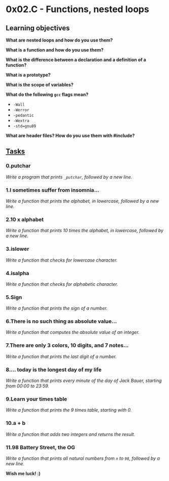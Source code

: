 # 0x02.C - Functions, nested loops

## Learning objectives

**What are nested loops and how do you use them?**

**What is a function and how do you use them?**

**What is the difference between a declaration and a definition of a function?**

**What is a prototype?**

**What is the scope of variables?**

**What do the following `gcc` flags mean?**
- `-Wall`
- `-Werror`
- `-pedantic`
- `-Wextra`
- `-std=gnu89`

**What are header files? How do you use them with #include?**


## [Tasks]("https://intranet.hbtn.io/projects/1121")

### 0.putchar
*Write a program that prints `_putchar`, followed by a new line.*

### 1.I sometimes suffer from insomnia...
*Write a function that prints the alphabet, in lowercase, followed by a new line.*

### 2.10 x alphabet
*Write a function that prints 10 times the alphabet, in lowercase, followed by a new line.*

### 3.islower
*Write a function that checks for lowercase character.*

### 4.isalpha
*Write a function that checks for alphabetic character.*

### 5.Sign
*Write a function that prints the sign of a number.*

### 6.There is no such thing as absolute value...
*Write a function that computes the absolute value of an integer.*

### 7.There are only 3 colors, 10 digits, and 7 notes...
*Write a function that prints the last digit of a number.*

### 8.... today is the longest day of my life
*Write a function that prints every minute of the day of Jack Bauer, starting from 00:00 to 23:59.*

### 9.Learn your times table
*Write a function that prints the 9 times table, starting with 0.*

### 10.a + b
*Write a function that adds two integers and returns the result.*

### 11.98 Battery Street, the OG
*Write a function that prints all natural numbers from `n` to `98`, followed by a new line.*

**Wish me luck! :)**

